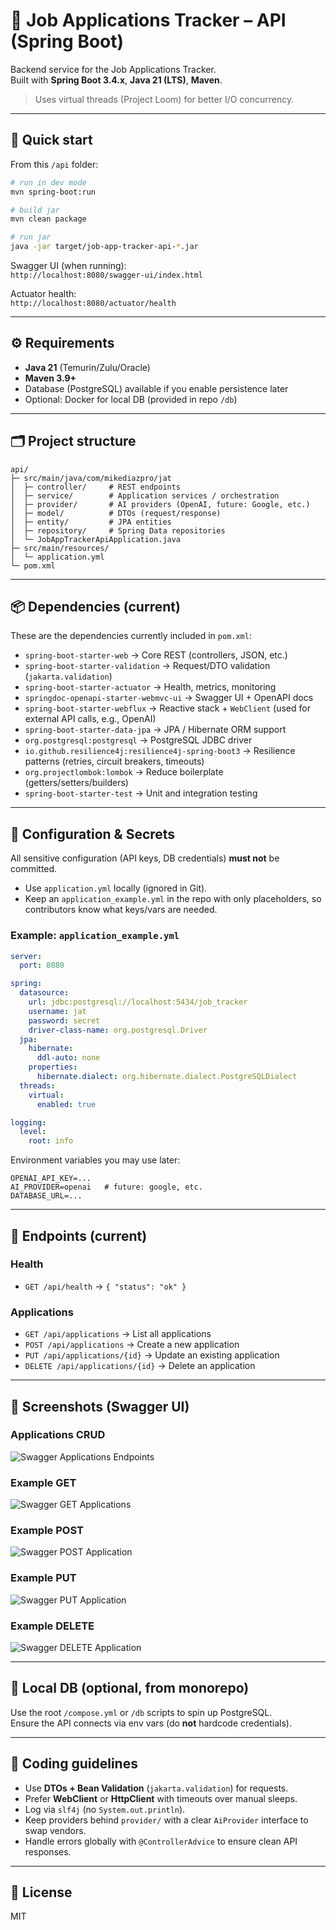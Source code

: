 # 🧰 Job Applications Tracker – API (Spring Boot)

Backend service for the Job Applications Tracker.  
Built with **Spring Boot 3.4.x**, **Java 21 (LTS)**, **Maven**.

> Uses virtual threads (Project Loom) for better I/O concurrency.

---

## 🚀 Quick start

From this `/api` folder:

```bash
# run in dev mode
mvn spring-boot:run

# build jar
mvn clean package

# run jar
java -jar target/job-app-tracker-api-*.jar
```

Swagger UI (when running):  
`http://localhost:8080/swagger-ui/index.html`

Actuator health:  
`http://localhost:8080/actuator/health`

---

## ⚙️ Requirements

- **Java 21** (Temurin/Zulu/Oracle)
- **Maven 3.9+**
- Database (PostgreSQL) available if you enable persistence later
- Optional: Docker for local DB (provided in repo `/db`)

---

## 🗂️ Project structure

```
api/
├─ src/main/java/com/mikediazpro/jat
│  ├─ controller/     # REST endpoints
│  ├─ service/        # Application services / orchestration
│  ├─ provider/       # AI providers (OpenAI, future: Google, etc.)
│  ├─ model/          # DTOs (request/response)
│  ├─ entity/         # JPA entities
│  ├─ repository/     # Spring Data repositories
│  └─ JobAppTrackerApiApplication.java
├─ src/main/resources/
│  └─ application.yml
└─ pom.xml
```

---

## 📦 Dependencies (current)

These are the dependencies currently included in `pom.xml`:

- `spring-boot-starter-web` → Core REST (controllers, JSON, etc.)
- `spring-boot-starter-validation` → Request/DTO validation (`jakarta.validation`)
- `spring-boot-starter-actuator` → Health, metrics, monitoring
- `springdoc-openapi-starter-webmvc-ui` → Swagger UI + OpenAPI docs
- `spring-boot-starter-webflux` → Reactive stack + `WebClient` (used for external API calls, e.g., OpenAI)
- `spring-boot-starter-data-jpa` → JPA / Hibernate ORM support
- `org.postgresql:postgresql` → PostgreSQL JDBC driver
- `io.github.resilience4j:resilience4j-spring-boot3` → Resilience patterns (retries, circuit breakers, timeouts)
- `org.projectlombok:lombok` → Reduce boilerplate (getters/setters/builders)
- `spring-boot-starter-test` → Unit and integration testing

---

## 🔑 Configuration & Secrets

All sensitive configuration (API keys, DB credentials) **must not** be committed.

- Use `application.yml` locally (ignored in Git).
- Keep an `application_example.yml` in the repo with only placeholders, so contributors know what keys/vars are needed.

### Example: `application_example.yml`
```yaml
server:
  port: 8080

spring:
  datasource:
    url: jdbc:postgresql://localhost:5434/job_tracker
    username: jat
    password: secret
    driver-class-name: org.postgresql.Driver
  jpa:
    hibernate:
      ddl-auto: none
    properties:
      hibernate.dialect: org.hibernate.dialect.PostgreSQLDialect
  threads:
    virtual:
      enabled: true

logging:
  level:
    root: info
```

Environment variables you may use later:

```
OPENAI_API_KEY=...
AI_PROVIDER=openai   # future: google, etc.
DATABASE_URL=...
```

---

## 🧪 Endpoints (current)

### Health
- `GET /api/health` → `{ "status": "ok" }`

### Applications
- `GET /api/applications` → List all applications  
- `POST /api/applications` → Create a new application  
- `PUT /api/applications/{id}` → Update an existing application  
- `DELETE /api/applications/{id}` → Delete an application  

---

## 📸 Screenshots (Swagger UI)

### Applications CRUD
![Swagger Applications Endpoints](./docs/images/api/applications-crud.png)

### Example GET
![Swagger GET Applications](./docs/images/api/get-applications.png)

### Example POST
![Swagger POST Application](./docs/images/api/post-application.png)

### Example PUT
![Swagger PUT Application](./docs/images/api/put-application.png)

### Example DELETE
![Swagger DELETE Application](./docs/images/api/delete-application.png)

---

## 🔌 Local DB (optional, from monorepo)

Use the root `/compose.yml` or `/db` scripts to spin up PostgreSQL.  
Ensure the API connects via env vars (do **not** hardcode credentials).

---

## 📝 Coding guidelines

- Use **DTOs + Bean Validation** (`jakarta.validation`) for requests.
- Prefer **WebClient** or **HttpClient** with timeouts over manual sleeps.
- Log via `slf4j` (no `System.out.println`).
- Keep providers behind `provider/` with a clear `AiProvider` interface to swap vendors.
- Handle errors globally with `@ControllerAdvice` to ensure clean API responses.

---

## 📄 License

MIT
